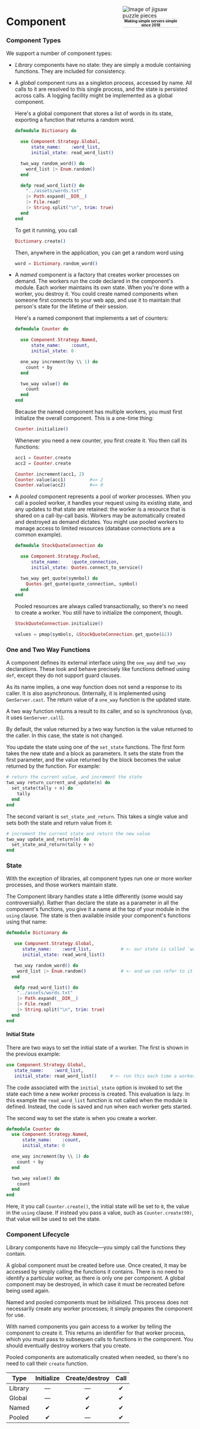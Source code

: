 <figure style="float: right; width: 30%; margin-left: 3rem">
  <img aria-roledescription="logo" alt="Image of jigsaw puzzle pieces" src="assets/g4547.png"/>
  <figcaption style="font-size: 70%; font-weight: bold; text-align: center; border-top: 1px solid #ccc; border-bottom: 1px solid #ccc">
    Making simple servers simple since 2018
  </figcaption>
</figure>


# Component



### Component Types

We support a number of component types:

* _Library_ components have no state: they are simply a module containing functions. They are included for consistency.

* A _global_ component runs as a singleton process, accessed by name. All calls to it are resolved to this single process, and the state is
  persisted across calls. A logging facility might be implemented as a global component.

  Here's a global component that stores a list of words in its state, exporting a function that returns a random word.

  ~~~ elixir
  defmodule Dictionary do

    use Component.Strategy.Global,
        state_name:    :word_list,
        initial_state: read_word_list()

    two_way random_word() do
      word_list |> Enum.random()
    end

    defp read_word_list() do
      "../assets/words.txt"
      |> Path.expand(__DIR__)
      |> File.read!
      |> String.split("\n", trim: true)
    end
  end
  ~~~

  To get it running, you call

  ~~~ elixir
  Dictionary.create()
  ~~~

  Then, anywhere in the application, you can get a random word using

  ~~~ elixir
  word = Dictionary.random_word()
  ~~~

* A _named_ component is a factory that creates worker processes on
  demand. The workers run the code declared in the component's module.
  Each worker maintains its own state. When you're done with a worker,
  you destroy it. You could create named components when someone first
  connects to your web app, and use it to maintain that person's state
  for the lifetime of their session.

  Here's a named component that implements a set of counters:

  ~~~ elixir
  defmodule Counter do

    use Component.Strategy.Named,
        state_name:    :count,
        initial_state: 0

    one_way increment(by \\ 1) do
      count + by
    end

    two_way value() do
      count
    end
  end
  ~~~

  Because the named component has multiple workers, you must first
  initialize the overall component. This is a one-time thing:

  ~~~ elixir
  Counter.initialize()
  ~~~

  Whenever you need a new counter, you first create it. You then call
  its functions:

  ~~~ elixir
  acc1 = Counter.create
  acc2 = Counter.create

  Counter.increment(acc1, 2)
  Counter.value(acc1)         #=> 2
  Counter.value(acc2)         #=> 0
  ~~~


* A _pooled_ component represents a pool of worker processes. When you
  call a pooled worker, it handles your request using its existing
  state, and any updates to that state are retained: the worker is a
  resource that is shared on a call-by-call basis. Workers may be
  automatically created and destroyed as demand dictates. You might use
  pooled workers to manage access to limited resources (database
  connections are a common example).

  ~~~ elixir
  defmodule StockQuoteConnection do

    use Component.Strategy.Pooled,
        state_name:    :quote_connection,
        initial_state: Quotes.connect_to_service()

    two_way get_quote(symnbol) do
      Quotes.get_quote(quote_connection, symbol)
    end
  end
  ~~~

  Pooled resources are always called transactionally, so there's no need
  to create a worker. You still have to initialize the component,
  though.

  ~~~ elixir
  StockQuoteConnection.initialize()

  values = pmap(symbols, &StockQuoteConnection.get_quote(&1))
  ~~~

### One and Two Way Functions

A component defines its external interface using the `one_way` and
`two_way` declarations. These look and behave precisely like functions
defined using `def`, except they do not support guard clauses.

As its name implies, a one way function does not send a response to
its caller. It is also asynchronous. (Internally, it is implemented
using `GenServer.cast`.  The return value of a `one_way` function is the
updated state.

A two way function returns a result to its caller, and so is synchronous
(yup, it uses `GenServer.call`).

By default, the value returned by a two way function is the value
returned to the caller. In this case, the state is not changed.

You update the state using one of the `set_state` functions. The first
form takes the new state and a block as parameters. It sets the state
from the first parameter, and the value returned by the block becomes
the value returned by the function. For example:

~~~ elixir
# return the current value, and increment the state
two_way return_current_and_update(n) do
  set_state(tally + n) do
    tally
  end
end
~~~

The second variant is `set_state_and_return`. This takes a single value
and sets both the state and return value from it:

~~~ elixir
# increment the current state and return the new value
two_way update_and_return(n) do
  set_state_and_return(tally + n)
end
~~~


### State

With the exception of libraries, all component types run one or more
worker processes, and those workers maintain state.

The Component library handles state a little differently (some would say
controversially). Rather than declare the state as a parameter in all
the component's functions, you give it a name at the top of your module
in the `using` clause. The state is then available inside your
component's functions using that name:


~~~ elixir
defmodule Dictionary do

   use Component.Strategy.Global,
      state_name:    :word_list,           # <- our state is called `word_list`
      initial_state: read_word_list()

   two_way random_word() do
    word_list |> Enum.random()             # <- and we can refer to it by name
  end

   defp read_word_list() do
    "../assets/words.txt"
    |> Path.expand(__DIR__)
    |> File.read!
    |> String.split("\n", trim: true)
  end
end
~~~

#### Initial State

There are two ways to set the initial state of a worker. The first is
shown in the previous example:

~~~ elixir
use Component.Strategy.Global,
   state_name:    :word_list,
   initial_state: read_word_list()     # <- run this each time a worker is created
~~~

The code associated with the `initial_state` option is invoked to set
the state each time a new worker process is created. This evaluation is
lazy. In this example the `read_word_list` function is not called when
the module is defined. Instead, the code is saved and run when each
worker gets started.

The second way to set the state is when you create a worker.

~~~ elixir
defmodule Counter do
  use Component.Strategy.Named,
      state_name:    :count,
      initial_state: 0

  one_way increment(by \\ 1) do
    count + by
  end

  two_way value() do
    count
  end
end
~~~

Here, it you call `Counter.create()`, the initial state will be set to
`0`, the value in the `using` clause. If instead you pass a value, such
as `Counter.create(99)`, that value will be used to set the state.


### Component Lifecycle

Library components have no lifecycle—you simply call the functions they
contain.

A global component must be created before use. Once created, it may be
accessed by simply calling the functions it contains. There is no need
to identify a particular worker, as there is only one per component. A
global component may be destroyed, in which case it must be recreated
before being used again.

Named and pooled components must be initialized. This process does not
necessarily create any worker processes; it simply prepares the
component for use.

With named components you gain access to a worker by telling the
component to create it. This returns an identifier for that worker
process, which you must pass to subsequen calls to functions in the
component. You should eventually destroy workers that you create.

Pooled components are automatically created when needed, so there's no
need to call their `create` function.

| Type    | Initialize | Create/destroy | Call |
|---------|:----------:|:--------------:|:----:|
| Library |     —      |      —         |  ✔  |
| Global  |     —      |       ✔        |  ✔  |
| Named   |     ✔      |       ✔        |  ✔  |
| Pooled  |     ✔      |       —        |  ✔  |
